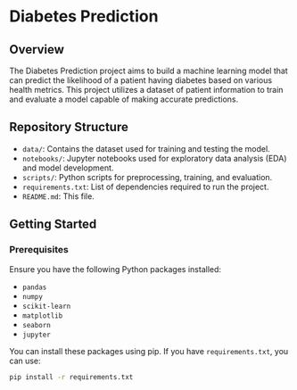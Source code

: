 # Diabetes Prediction

## Overview

The Diabetes Prediction project aims to build a machine learning model that can predict the likelihood of a patient having diabetes based on various health metrics. This project utilizes a dataset of patient information to train and evaluate a model capable of making accurate predictions.

## Repository Structure

- `data/`: Contains the dataset used for training and testing the model.
- `notebooks/`: Jupyter notebooks used for exploratory data analysis (EDA) and model development.
- `scripts/`: Python scripts for preprocessing, training, and evaluation.
- `requirements.txt`: List of dependencies required to run the project.
- `README.md`: This file.

## Getting Started

### Prerequisites

Ensure you have the following Python packages installed:

- `pandas`
- `numpy`
- `scikit-learn`
- `matplotlib`
- `seaborn`
- `jupyter`

You can install these packages using pip. If you have `requirements.txt`, you can use:

```bash
pip install -r requirements.txt
```
